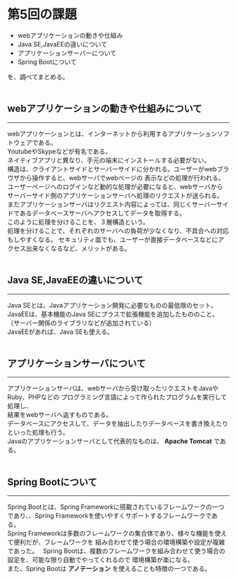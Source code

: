 # 第5回の課題

- webアプリケーションの動きや仕組み
- Java SE,JavaEEの違いについて
- アプリケーションサーバーについて
- Spring Bootについて  

を、調べてまとめる。<br><br>  
## webアプリケーションの動きや仕組みについて
***
webアプリケーションとは、インターネットから利用するアプリケーションソフトウェアである。  
YoutubeやSkypeなどが有名である。  
ネイティブアプリと異なり、手元の端末にインストールする必要がない。  
構造は、クライアントサイドとサーバーサイドに分かれる。ユーザーがwebブラウザから操作すると、webサーバでwebページの
表示などの処理が行われる。ユーザーページへのログインなど動的な処理が必要になると、webサーバから
サーバーサイド側のアプリケーションサーバへ処理のリクエストが送られる。
またアプリケーションサーバはリクエスト内容によっては、同じくサーバーサイドであるデータベースサーバへアクセスしてデータを取得する。  
このように処理を分けることを、３層構造という。  
処理を分けることで、それぞれのサーバへの負荷が少なくなり、不具合への対応もしやすくなる。
セキュリティ面でも、ユーザーが直接データベースなどにアクセス出来なくなるなど、メリットがある。<br><br>

## Java SE,JavaEEの違いについて
***
Java SEとは、Javaアプリケーション開発に必要なものの最低限のセット。  
JavaEEは、基本機能のJava SEにプラスで拡張機能を追加したもののこと。  
（サーバー関係のライブラリなどが追加されている）  
JavaEEがあれば、Java SEも使える。<br><br>


## アプリケーションサーバについて
***
アプリケーションサーバは、webサーバから受け取ったリクエストをJavaやRuby、PHPなどの
プログラミング言語によって作られたプログラムを実行して処理し、  
結果をwebサーバへ返すものである。  
データベースにアクセスして、データを抽出したりデータベースを書き換えたりといった処理も行う。  
Javaのアプリケーションサーバとして代表的なものは、 **Apache Tomcat** である。<br><br>


## Spring Bootについて
***
Spring Bootとは、Spring Frameworkに搭載されているフレームワークの一つであり、、Spring Frameworkを使いやすくサポートするフレームワークである。  
Spring Frameworkは多数のフレームワークの集合体であり、様々な機能を使えて便利だが、フレームワークを
組み合わせて使う場合の環境構築や設定が複雑であった。　
Spring Bootは、複数のフレームワークを組み合わせて使う場合の設定を、可能な限り自動でやってくれるので
環境構築が楽になる。  
また、Spring Bootは __アノテーション__ を使えることも特徴の一つである。

